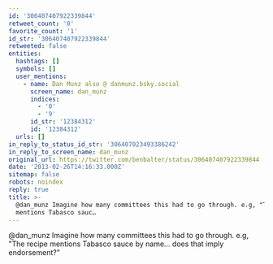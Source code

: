 ```yaml
---
id: '306407407922339844'
retweet_count: '0'
favorite_count: '1'
id_str: '306407407922339844'
retweeted: false
entities:
  hashtags: []
  symbols: []
  user_mentions:
    - name: Dan Munz also @ danmunz.bsky.social
      screen_name: dan_munz
      indices:
        - '0'
        - '9'
      id_str: '12384312'
      id: '12384312'
  urls: []
in_reply_to_status_id_str: '306407023493386242'
in_reply_to_screen_name: dan_munz
original_url: https://twitter.com/benbalter/status/306407407922339844
date: '2013-02-26T14:16:33.000Z'
sitemap: false
robots: noindex
reply: true
title: >-
  @dan_munz Imagine how many committees this had to go through. e.g, "The recipe
  mentions Tabasco sauc…
---
```


@dan_munz Imagine how many committees this had to go through. e.g, "The recipe mentions Tabasco sauce by name… does that imply endorsement?"